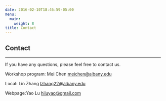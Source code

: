 ```yaml
---
date: 2016-02-10T18:46:59-05:00
menu:
  main:
    weight: 8
title: Contact
---
```

## Contact

-------------
If you have any questions, please feel free to contact us.

Workshop program: Mei Chen [meichen@albany.edu](mailto:meichen@albany.edu)

Local: Lin Zhang [lzhang22@albany.edu](mailto:lzhang22@albany.edu)

Webpage:Yao Lu [hiluyao@gmail.com](mailto:hiluyao@gmail.com)

